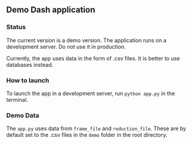 
## Demo Dash application
### Status
The current version is a demo version. The application runs on a development server. Do not use it in production. 

Currently, the app uses data in the form of .csv files. It is better to use databases instead. 

### How to launch
To launch the app in a development server, run `python app.py` in the terminal. 

### Demo Data
The `app.py` uses data from `frame_file` and `reduction_file`. These are by default set to the .csv files in the `demo` folder in the root directory. 




